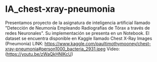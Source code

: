 # IA_chest-xray-pneumonia
Presentamos proyecto de la asignatura de inteligencia artificial llamado "Detección de Neumonía Empleando Radiografías de Tórax a través de redes Neuronales". Su implementación se presenta en un Notebook.
El dataset se encuentra disponible en Kaggle llamado Chest X-Ray Images (Pneumonia) LINK: https://www.kaggle.com/paultimothymooney/chest-xray-pneumonia#person1000_bacteria_2931.jpeg
Video: (https://youtu.be/zWaQkHNIKcU) 
